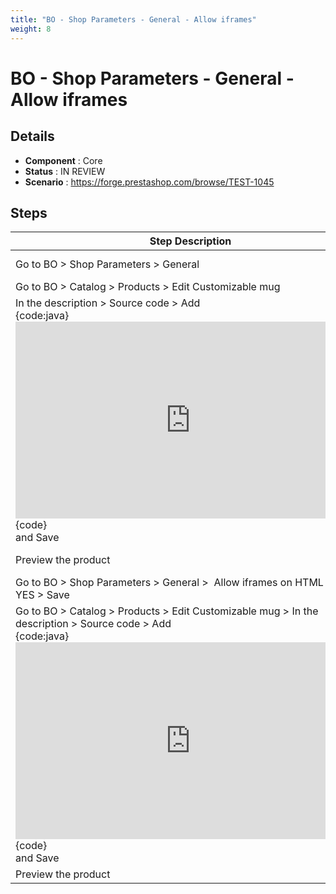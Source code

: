 ```yaml
---
title: "BO - Shop Parameters - General - Allow iframes"
weight: 8
---
```


# BO - Shop Parameters - General - Allow iframes
## Details
* **Component** : Core
* **Status** : IN REVIEW
* **Scenario** : https://forge.prestashop.com/browse/TEST-1045

## Steps
| Step Description | Expected result |
| ----- | ----- |
| Go to BO > Shop Parameters > General | Preferences page is displayed<br>Allow iframes on HTML fields is disabled |
| Go to BO > Catalog > Products > Edit Customizable mug | Customizable mug product page is displayed |
| In the description > Source code > Add<br>{code:java}<br><iframe width="560" height="315" src="https://www.youtube.com/embed/3qcApq8NMhw?si=0O8BBWjbJ7gJRkoi" title="YouTube video player" frameborder="0" allow="accelerometer; autoplay; clipboard-write; encrypted-media; gyroscope; picture-in-picture; web-share" allowfullscreen></iframe><br>{code}<br>and Save | An error is displayed<br><br>https://github.com/PrestaShop/PrestaShop/issues/33921 |
| Preview the product | Product page is opened is another tab > No video is displayed in the description of the product |
| Go to BO > Shop Parameters > General >  Allow iframes on HTML fields : YES > Save | Message Successful update is displayed |
| Go to BO > Catalog > Products > Edit Customizable mug > In the description > Source code > Add<br>{code:java}<br><iframe width="560" height="315" src="https://www.youtube.com/embed/3qcApq8NMhw?si=0O8BBWjbJ7gJRkoi" title="YouTube video player" frameborder="0" allow="accelerometer; autoplay; clipboard-write; encrypted-media; gyroscope; picture-in-picture; web-share" allowfullscreen></iframe><br>{code}<br>and Save | Message Successful update is displayed |
| Preview the product | The video is displayed in the description of the product |
